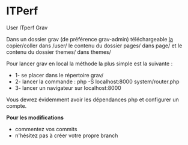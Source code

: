 # ITPerf
User ITperf Grav

Dans un dossier grav (de préférence grav-admin) téléchargeable [la](https://getgrav.org/download/core/grav-admin/1.5.1)
copier/coller dans /user/ le contenu du dossier pages/ dans page/ et le contenu du dossier themes/ dans themes/ 

Pour lancer grav en local la méthode la plus simple est la suivante : 
* 1- se placer dans le répertoire grav/
* 2- lancer la commande : php -S localhost:8000 system/router.php
* 3- lancer un navigateur sur localhost:8000

Vous devrez évidemment avoir les dépendances php et configurer un compte.

**Pour les modifications**
- commentez vos commits
- n'hésitez pas à créer votre propre branch
